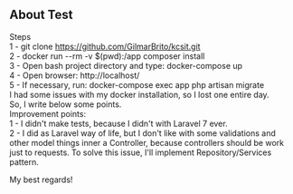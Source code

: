 ## About Test

Steps<br />
1 - git clone https://github.com/GilmarBrito/kcsit.git
<br />
2 - docker run --rm -v $(pwd):/app composer install
<br />
3 - Open bash project directory and type: docker-compose up
<br />
4 - Open browser: http://localhost/
<br />
5 - If necessary, run: docker-compose exec app php artisan migrate
<br />
I had some issues with my docker installation, so I lost one entire day.<br />
So, I write below some points.<br />
Improvement points:<br />
1 - I didn't make tests, because I didn't with Laravel 7 ever.<br />
2 - I did as Laravel way of life, but I don't like with some validations and other model things inner a Controller, because controllers should be work just to requests. To solve this issue, I'll implement Repository/Services pattern.<br />

My best regards!
